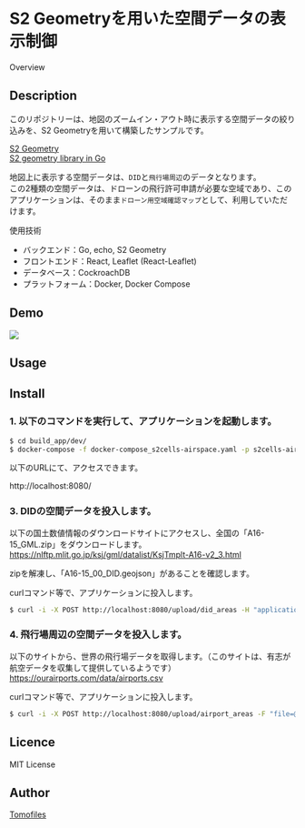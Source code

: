 S2 Geometryを用いた空間データの表示制御
====

Overview

## Description
このリポジトリーは、地図のズームイン・アウト時に表示する空間データの絞り込みを、S2 Geometryを用いて構築したサンプルです。

[S2 Geometry](https://s2geometry.io/)  
[S2 geometry library in Go](https://github.com/golang/geo)

地図上に表示する空間データは、`DID`と`飛行場周辺`のデータとなります。  
この2種類の空間データは、ドローンの飛行許可申請が必要な空域であり、このアプリケーションは、そのまま`ドローン用空域確認マップ`として、利用していただけます。

使用技術
- バックエンド：Go, echo, S2 Geometry
- フロントエンド：React, Leaflet (React-Leaflet)
- データベース：CockroachDB
- プラットフォーム：Docker, Docker Compose

## Demo
![](https://user-images.githubusercontent.com/27773127/84903803-83017200-b0e9-11ea-9f01-622d5601b47e.gif)

## Usage

## Install

### 1. 以下のコマンドを実行して、アプリケーションを起動します。
```sh
$ cd build_app/dev/
$ docker-compose -f docker-compose_s2cells-airspace.yaml -p s2cells-airspace_sandbox up
```
以下のURLにて、アクセスできます。

http://localhost:8080/

### 3. DIDの空間データを投入します。
以下の国土数値情報のダウンロードサイトにアクセスし、全国の「A16-15_GML.zip」をダウンロードします。  
https://nlftp.mlit.go.jp/ksj/gml/datalist/KsjTmplt-A16-v2_3.html

zipを解凍し、「A16-15_00_DID.geojson」があることを確認します。

curlコマンド等で、アプリケーションに投入します。  
```sh
$ curl -i -X POST http://localhost:8080/upload/did_areas -H "application/json" -d "@./A16-15_00_DID.geojson"
```

### 4. 飛行場周辺の空間データを投入します。
以下のサイトから、世界の飛行場データを取得します。（このサイトは、有志が航空データを収集して提供しているようです）  
https://ourairports.com/data/airports.csv

curlコマンド等で、アプリケーションに投入します。  
```sh
$ curl -i -X POST http://localhost:8080/upload/airport_areas -F "file=@./airports.csv"
```

## Licence
MIT License

## Author
[Tomofiles](https://github.com/Tomofiles)